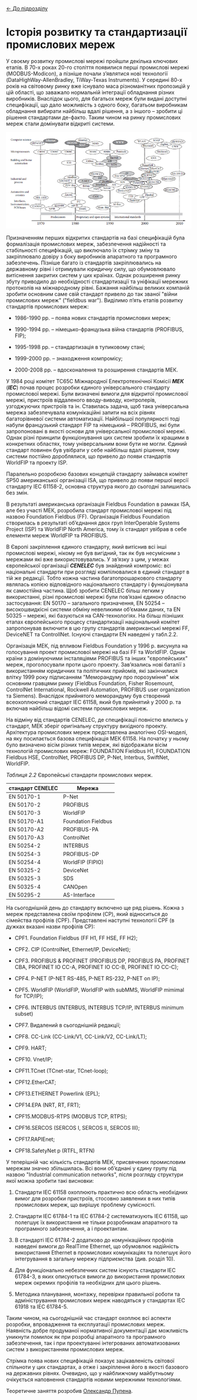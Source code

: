 [<- До підрозділу](README.md)

# Історія розвитку та стандартизації промислових мереж

У своєму розвитку промислові мережі пройшли декілька ключових етапів. В 70-х роках 20-го століття появилися перші промислові мережі (MODBUS-Modicon), а пізніше почали з’являтися нові технології (DataHighWay-AllenBradley, TiWay-Texas Instruments). У середині 80-х років на світовому ринку вже існувало маса різноманітних пропозицій у цій області, що заважало нормальній інтеграції обладнання різних виробників. Внаслідок цього, для багатьох мереж були видані доступні специфікації, що дало можливість з одного боку, багатьом виробникам обладнання вибирати найбільш вдалі рішення, а з іншого – зробити ці рішення стандартами де-факто. Таким чином на ринку промислових мереж стали домінувати відкриті системи. 

![image-20240808232117440](media/1.png)

Призначенням перших відкритих стандартів на базі специфікацій була формалізація промислових мереж, забезпечення надійності та стабільності специфікацій, що виключало їх стрімку зміну та закріплювало довіру з боку виробників апаратного та програмного забезпечень. Пізніше багато із стандартів закріплювались на державному рівні і отримували юридичну силу, що обумовлювало витіснення закритих систем у цих країнах. Однак розширення ринку збуту приводило до необхідності стандартизації та уніфікації мережних протоколів на міжнародному рівні. Бажання найбільш великих компаній зробити основним саме свій стандарт привело до так званої "війни промислових мереж" ("fieldbus war"). Виділимо п’ять етапів розвитку стандартів промислових мереж:

- 1986-1990 рр. – поява нових стандартів промислових мереж;
- 1990-1994 рр. – німецько-французька війна стандартів (PROFIBUS, FIP);

- 1995-1998 рр. – стандартизація в тупиковому стані;

- 1999-2000 рр. – знаходження компромісу;

- 2000-2008 рр. – вдосконалення та розширення стандартів МЕК.

У  1984 році комітет ТС65С Міжнародної Електротехнічної Комісії ***МЕК*** (***IEC***) почав процес розробки єдиного універсального стандарту промислової мережі. Були визначені вимоги для відкритої промислової мережі, пристроїв віддаленого вводу-виводу, контролерів, узгоджуючих пристроїв та ін. Ставилась задача, щоб така універсальна мережа забезпечувала комунікаційні запити на всіх рівнях багаторівневої системи автоматизації. Найбільшої популярності тоді набули французький стандарт FIP та німецький – PROFIBUS, які були запропоновані в якості основи для універсальної промислової мережі. Однак різні принципи функціонування цих систем зробили їх кращими в конкретних областях, тому універсальним вони бути не могли. Єдиний стандарт повинен був увібрати у себе найбільш вдалі рішення, тому системи постійно дороблялися, що привело до появи стандартів WorldFIP та проекту ISP. 

Паралельно розробкою базових концепцій стандарту займався комітет SP50 американської організації ISA, що привело до появи першої версії стандарту IEC 61158-2, основна структура якого до сьогодні залишилась без змін.

В результаті американська організація Fieldbus Foundation в рамках ISA, але без участі МЕК, розробила стандарт промислової мережі під назвою Foundation Fieldbus (FF). Організація Fieldbus Foundation створилась в результаті об’єднання двох груп  InterOperable Systems Project (ISP) та WorldFIP North America, тому їх стандарт увібрав в себе елементи мереж WorldFIP та PROFIBUS.

В Європі закріплення єдиного стандарту, який витіснив всі інші промислові мережі, нікому не був вигідний, так як був несумісним з мережами які вже використовувались. У зв’язку з цим, у межах європейської організації ***CENELEC*** був знайдений компроміс: всі національні стандарти при розгляді компілювалися в єдиний стандарт в тій же редакції. Тобто кожна частина багатопрошаркового стандарту являлась копією відповідного національного стандарту і функціонувала як самостійна частина. Щоб зробити CENELEC більш легким у використанні, різні промислові мережі були пов’язані єдиною областю застосування: EN 50170 – загального призначення, EN 50254 – високошвидкісні системи обміну невеликими об’ємами даних, та EN 50325 – мережі, які базуються на CAN-технологіях. На більш пізніших етапах європейського процесу стандартизації національний комітет запропонував включити в цю групу стандартів американські мережі FF, DeviceNET та ControllNet. Існуючі стандарти EN наведені у табл.2.2.

Організація МЕК, під впливом Fieldbus Foundation у 1996 р. висунула на голосування проект промислової мережі на базі FF та WorldFIP. Однак країни з домінуючими інсталяціями PROFIBUS та інших "європейських" мереж, проголосували проти цього проекту. Зав’язались нові баталії з використанням юридичних та політичних прийомів, які закінчилися влітку 1999 року підписанням "Меморандуму про порозуміння" між основним гравцями ринку (Fieldbus Foundation, Fisher Rosemount, ControlNet International, Rockwell Automation, PROFIBUS user organization та Siemens). Внаслідок прийнятого меморандуму був створений всеохоплюючий стандарт IEC 61158, який був прийнятий у 2000 р. та включав найбільш відомі системи промислових мереж. 

На відміну від стандартів CENELEC, де специфікації повністю влились у стандарт, МЕК зберіг оригінальну структуру вихідного проекту. Архітектура промислових мереж представлена аналогічно OSI-моделі, на яку посилається базова специфікація МЕК 61158. На початку у ньому було визначено вісім різних типів мереж, які відображали вісім технологій промислових мереж: FOUNDATION Fieldbus H1, FOUNDATION Fieldbus HSE, ControlNet, PROFIBUS DP, P-Net, Interbus, SwiftNet, WorldFIP.

*Таблиця 2.2* Європейські стандарти промислових мереж.

| стандарт CENELEC | Мережа              |
| ---------------- | ------------------- |
| EN 50170-1       | P-Net               |
| EN 50170-2       | PROFIBUS            |
| EN 50170-3       | WorldFIP            |
| EN 50170-A1      | Foundation Fieldbus |
| EN 50170-A2      | PROFIBUS-PA         |
| EN 50170-A3      | ControlNet          |
| EN 50254-2       | INTERBUS            |
| EN 50254-3       | PROFIBUS-DP         |
| EN 50254-4       | WorldFIP (FIPIO)    |
| EN 50325-2       | DeviceNet           |
| EN 50325-3       | SDS                 |
| EN 50325-4       | CANOpen             |
| EN 50295-2       | AS-Interface        |

На сьогоднішній день до стандарту включено ще ряд рішень. Кожна з мереж представлена своїм профілем (CP), який відноситься до сімейства профілів (CPF). Представлені наступні технології CPF (в дужках вказані назви профілів CP):

- CPF1.   Foundation Fieldbus (FF H1, FF HSE, FF H2);

- CPF2.   CIP (ControlNet, Ethernet/IP, DeviceNet);

- CPF3.   PROFIBUS & PROFINET (PROFIBUS DP, PROFIBUS PA, PROFINET CBA, PROFINET IO CC-A, PROFINET IO CC-B, PROFINET IO CC-C);

- CPF4.   P-NET (P-NET RS-485, P-NET RS-232, P-NET on IP);

- CPF5.   WorldFIP (WorldFIP, WorldFIP with subMMS, WorldFIP mimimal for TCP/IP);

- CPF6.   INTERBUS (INTERBUS, INTERBUS TCP/IP, INTERBUS minimum subset)

- CPF7.   Видалений в сьогоднішній редакції;

- CPF8.   CC-Link (CC-Link/V1, CC-Link/V2, CC-Link/LT);

- CPF9.   HART;

- CPF10. Vnet/IP;

- CPF11.TCnet (TCnet-star, TCnet-loop);

- CPF12.EtherCAT;

- CPF13.ETHERNET Powerlink (EPL);

- CPF14.EPA (NRT, RT, FRT);

- CPF15.MODBUS-RTPS (MODBUS TCP, RTPS);

- CPF16.SERCOS (SERCOS I, SERCOS II, SERCOS III);

- CPF17.RAPIEnet;

- CPF18.SafetyNet p (RTFL, RTFN) 


У теперішній час кількість стандартів МЕК, присвячених промисловим мережам значно збільшилась. Всі вони об’єднані у єдину групу під назвою "Industrial communication networks", після розгляду структури якої можна зробити такі висновки:

1.   Стандарти IEC 61158 охоплюють практично всю область необхідних вимог для розробки пристроїв, стосовно заявлених в них типів промислових мереж, що вирішує проблему сумісності.

2.   Стандарти IEC 61784-1 та IEC 61784-2 систематизують IEC 61158, що полегшує їх використання не тільки розробникам апаратного та програмного забезпечення, а і проектантам.

3.   В стандарті IEC 61784-2 додатково до комунікаційних профілів наведені вимоги до RealTime Ethernet, що обумовлює надійність використання Ethernet в промислових комунікаціях та полегшує його інтегрування в загальну мережу підприємства (див. розділ 10).

4.   Для функціонально небезпечних систем існують стандарти IEC 61784-3, в яких описуються вимоги до використання промислових мереж окремих профілів та необхідних для цього рішень.

5.   Методика планування, монтажу, перевірки правильної роботи та адміністрування промислових мереж наводяться у стандартах IEC 61918 та IEC 61784-5.   

Таким чином, на сьогоднішній час стандарт охоплює всі аспекти розробки, впровадження та експлуатації промислових мереж. Наявність добре продуманої нормативної документації дає можливість уникнути помилок як при розробці апаратного та програмного забезпечення, так і при проектуванні інтегрованих автоматизованих систем з використанням промислових мереж.

Стрімка поява нових специфікацій показує зацікавленість світової спільноти у цих стандартах, а отже і закріплення його в якості базового на державних рівнях. Очевидно, що у найближчому майбутньому очікується наповнення стандартів новими мережними технологіями.

Теоретичне заняття розробив [Олександр Пупена](https://github.com/pupenasan). 
